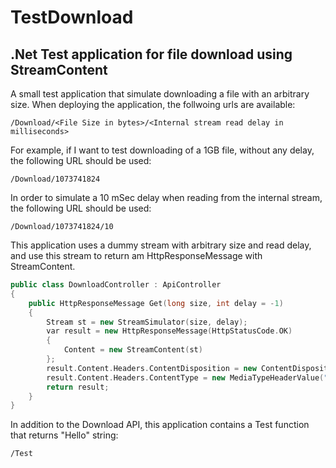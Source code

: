 # TestDownload
## .Net Test application for file download using StreamContent

A small test application that simulate downloading a file with an arbitrary size.
When deploying the application, the follwoing urls are available:
```
/Download/<File Size in bytes>/<Internal stream read delay in milliseconds>
```
For example, if I want to test downloading of a 1GB file, without any delay, the following URL should be used:
```
/Download/1073741824
```
In order to simulate a 10 mSec delay when reading from the internal stream, the following URL should be used:
```
/Download/1073741824/10
```

This application uses a dummy stream with arbitrary size and read delay, and use this stream to return am HttpResponseMessage with StreamContent.
```cpp
public class DownloadController : ApiController
{
    public HttpResponseMessage Get(long size, int delay = -1)
    {
        Stream st = new StreamSimulator(size, delay);
        var result = new HttpResponseMessage(HttpStatusCode.OK)
        {
            Content = new StreamContent(st)
        };
        result.Content.Headers.ContentDisposition = new ContentDispositionHeaderValue("attachment") { FileName = "file.tmp" };
        result.Content.Headers.ContentType = new MediaTypeHeaderValue("application/octet-stream");
        return result;
    }
}
```

In addition to the Download API, this application contains a Test function that returns "Hello" string:
```
/Test
```
